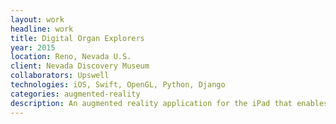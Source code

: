 ```yaml
---
layout: work
headline: work
title: Digital Organ Explorers
year: 2015
location: Reno, Nevada U.S.
client: Nevada Discovery Museum
collaborators: Upswell
technologies: iOS, Swift, OpenGL, Python, Django
categories: augmented-reality
description: An augmented reality application for the iPad that enables users to view content overlays against real physical models of four different human organs.
---
```

